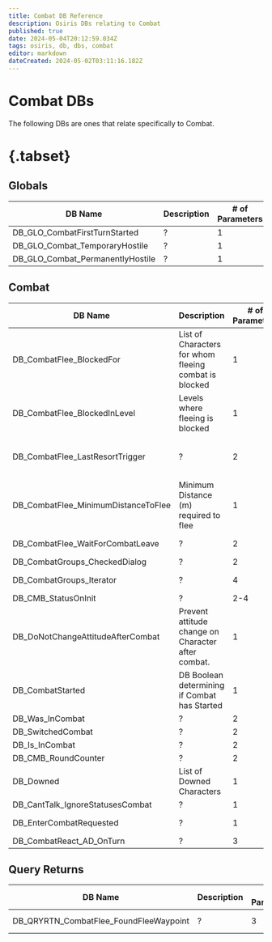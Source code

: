 ```yaml
---
title: Combat DB Reference
description: Osiris DBs relating to Combat
published: true
date: 2024-05-04T20:12:59.034Z
tags: osiris, db, dbs, combat
editor: markdown
dateCreated: 2024-05-02T03:11:16.182Z
---
```


# Combat DBs
The following DBs are ones that relate specifically to Combat.

# {.tabset}
## Globals
|DB Name|Description|# of Parameters|Parameter 1|Parameter 2|Parameter 3|Parameter 4|Parameter 5|
|-----|----|----|----|----|----|----|----|
|DB_GLO_CombatFirstTurnStarted|?|1|?|--|--|--|--|
|DB_GLO_Combat_TemporaryHostile|?|1|UUID|--|--|--|--|
|DB_GLO_Combat_PermanentlyHostile|?|1|UUID|--|--|--|--|

## Combat
|DB Name|Description|# of Parameters|Parameter 1|Parameter 2|Parameter 3|Parameter 4|Parameter 5|
|-----|----|----|----|----|----|----|----|
|DB_CombatFlee_BlockedFor|List of Characters for whom fleeing combat is blocked|1|Character UUID|--|--|--|--|
|DB_CombatFlee_BlockedInLevel|Levels where fleeing is blocked|1|String (Level Scenario ID)|--|--|--|--| 
|DB_CombatFlee_LastResortTrigger|?|2|String (Level Scenario ID)|Start Point UUID|--|--|--|
|DB_CombatFlee_MinimumDistanceToFlee|Minimum Distance (m) required to flee|1|Integer|--|--|--|--|
|DB_CombatFlee_WaitForCombatLeave|?|2|Character UUID|UUID|--|--|--|
|DB_CombatGroups_CheckedDialog|?|2|UUID|UUID|--|--|--|
|DB_CombatGroups_Iterator|?|4|Combat Group ID|UUID|?|?|--|
|DB_CMB_StatusOnInit|?|2-4|UUID|String|Integer|UUID|--|
|DB_DoNotChangeAttitudeAfterCombat|Prevent attitude change on Character after combat.|1|UUID|--|--|--|--|
|DB_CombatStarted|DB Boolean determining if Combat has Started|1|Integer as Boolean|--|--|--|--|
|DB_Was_InCombat|?|2|UUID|?|--|--|--|
|DB_SwitchedCombat|?|2|?|?|--|--|--|
|DB_Is_InCombat|?|2|UUID|UUID|--|--|--|
|DB_CMB_RoundCounter|?|2|UUID|Integer|--|--|--|
|DB_Downed|List of Downed Characters|1|Character UUID|--|--|--|--|
|DB_CantTalk_IgnoreStatusesCombat|?|1|UUID|--|--|--|--|
|DB_EnterCombatRequested|?|1|UUID String|--|--|--|--|
|DB_CombatReact_AD_OnTurn|?|3|UUID|UUID|Integer|--|--|

## Query Returns
|DB Name|Description|# of Parameters|Parameter 1|Parameter 2|Parameter 3|
|-----|----|----|----|----|----|
|DB_QRYRTN_CombatFlee_FoundFleeWaypoint|?|3|Character UUID|UUID|?|